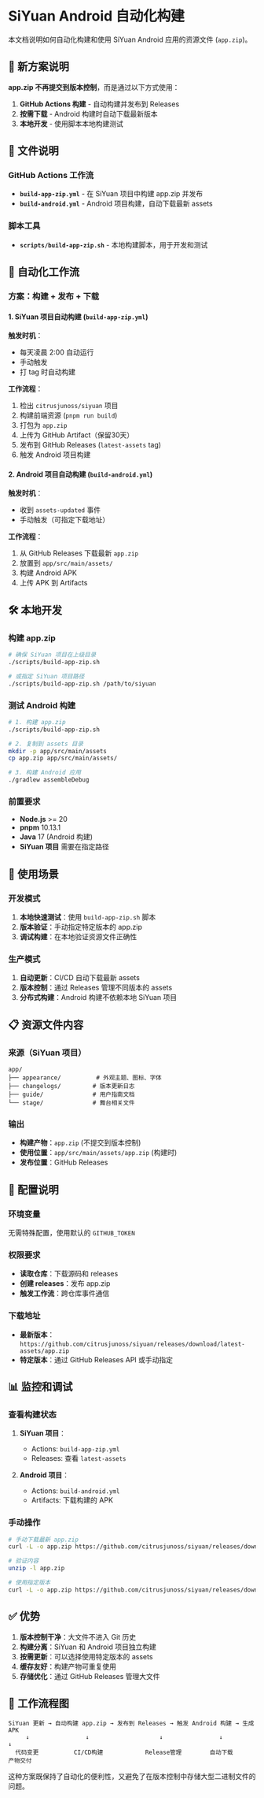 # SiYuan Android 自动化构建

本文档说明如何自动化构建和使用 SiYuan Android 应用的资源文件 (`app.zip`)。

## 🎯 新方案说明

**app.zip 不再提交到版本控制**，而是通过以下方式使用：

1. **GitHub Actions 构建** - 自动构建并发布到 Releases
2. **按需下载** - Android 构建时自动下载最新版本
3. **本地开发** - 使用脚本本地构建测试

## 📁 文件说明

### GitHub Actions 工作流

- **`build-app-zip.yml`** - 在 SiYuan 项目中构建 app.zip 并发布
- **`build-android.yml`** - Android 项目构建，自动下载最新 assets

### 脚本工具

- **`scripts/build-app-zip.sh`** - 本地构建脚本，用于开发和测试

## 🤖 自动化工作流

### 方案：构建 + 发布 + 下载

#### 1. SiYuan 项目自动构建 (`build-app-zip.yml`)

**触发时机**：
- 每天凌晨 2:00 自动运行
- 手动触发
- 打 tag 时自动构建

**工作流程**：
1. 检出 `citrusjunoss/siyuan` 项目
2. 构建前端资源 (`pnpm run build`)
3. 打包为 `app.zip`
4. 上传为 GitHub Artifact（保留30天）
5. 发布到 GitHub Releases (`latest-assets` tag)
6. 触发 Android 项目构建

#### 2. Android 项目自动构建 (`build-android.yml`)

**触发时机**：
- 收到 `assets-updated` 事件
- 手动触发（可指定下载地址）

**工作流程**：
1. 从 GitHub Releases 下载最新 `app.zip`
2. 放置到 `app/src/main/assets/`
3. 构建 Android APK
4. 上传 APK 到 Artifacts

## 🛠 本地开发

### 构建 app.zip

```bash
# 确保 SiYuan 项目在上级目录
./scripts/build-app-zip.sh

# 或指定 SiYuan 项目路径
./scripts/build-app-zip.sh /path/to/siyuan
```

### 测试 Android 构建

```bash
# 1. 构建 app.zip
./scripts/build-app-zip.sh

# 2. 复制到 assets 目录
mkdir -p app/src/main/assets
cp app.zip app/src/main/assets/

# 3. 构建 Android 应用
./gradlew assembleDebug
```

### 前置要求

- **Node.js** >= 20
- **pnpm** 10.13.1
- **Java** 17 (Android 构建)
- **SiYuan 项目** 需要在指定路径

## 🚀 使用场景

### 开发模式

1. **本地快速测试**：使用 `build-app-zip.sh` 脚本
2. **版本验证**：手动指定特定版本的 app.zip
3. **调试构建**：在本地验证资源文件正确性

### 生产模式

1. **自动更新**：CI/CD 自动下载最新 assets
2. **版本控制**：通过 Releases 管理不同版本的 assets
3. **分布式构建**：Android 构建不依赖本地 SiYuan 项目

## 📋 资源文件内容

### 来源（SiYuan 项目）

```
app/
├── appearance/          # 外观主题、图标、字体
├── changelogs/         # 版本更新日志  
├── guide/              # 用户指南文档
└── stage/              # 舞台相关文件
```

### 输出

- **构建产物**：`app.zip` (不提交到版本控制)
- **使用位置**：`app/src/main/assets/app.zip` (构建时)
- **发布位置**：GitHub Releases

## 🔧 配置说明

### 环境变量

无需特殊配置，使用默认的 `GITHUB_TOKEN`

### 权限要求

- **读取仓库**：下载源码和 releases
- **创建 releases**：发布 app.zip
- **触发工作流**：跨仓库事件通信

### 下载地址

- **最新版本**：`https://github.com/citrusjunoss/siyuan/releases/download/latest-assets/app.zip`
- **特定版本**：通过 GitHub Releases API 或手动指定

## 📊 监控和调试

### 查看构建状态

1. **SiYuan 项目**：
   - Actions: `build-app-zip.yml`
   - Releases: 查看 `latest-assets`

2. **Android 项目**：
   - Actions: `build-android.yml`
   - Artifacts: 下载构建的 APK

### 手动操作

```bash
# 手动下载最新 app.zip
curl -L -o app.zip https://github.com/citrusjunoss/siyuan/releases/download/latest-assets/app.zip

# 验证内容
unzip -l app.zip

# 使用指定版本
curl -L -o app.zip https://github.com/citrusjunoss/siyuan/releases/download/v3.2.1/app.zip
```

## ✅ 优势

1. **版本控制干净**：大文件不进入 Git 历史
2. **构建分离**：SiYuan 和 Android 项目独立构建
3. **按需更新**：可以选择使用特定版本的 assets
4. **缓存友好**：构建产物可重复使用
5. **存储优化**：通过 GitHub Releases 管理大文件

## 🔄 工作流程图

```
SiYuan 更新 → 自动构建 app.zip → 发布到 Releases → 触发 Android 构建 → 生成 APK
     ↓                ↓                    ↓                ↓              ↓
  代码变更          CI/CD构建            Release管理        自动下载        产物交付
```

这种方案既保持了自动化的便利性，又避免了在版本控制中存储大型二进制文件的问题。